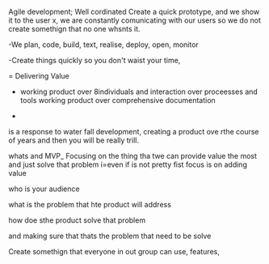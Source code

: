 Agile development;
Well cordinated
Create a quick prototype, and we show it to the user x, we are constantly comunicating with our users so we do not create somethign that no one whsnts it. 

-We plan, code, build, text, realise, deploy, open, monitor 

-Create things quickly so you don't waist your time, 

= Delivering Value 
- working product over 
8individuals and interaction over proceesses and tools 
working product over comprehensive documentation 

- 

is a response to water fall development, creating a product ove rthe course of years and then you will be really trill. 


whats and MVP_ Focusing on the thing tha twe can provide value the most and just solve that problem i=even if is not pretty 
fist focus is on adding value 

who is your audience 

what is the problem that hte product will address 

how doe sthe product solve that problem 

and making sure that thats the problem that need to be solve 




Create somethign that everyone in out group can use, features, 